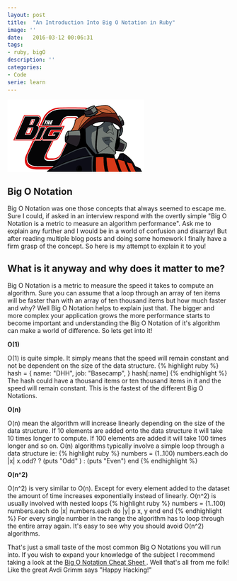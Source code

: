 ```yaml
---
layout: post
title:  "An Introduction Into Big O Notation in Ruby"
image: ''
date:   2016-03-12 00:06:31
tags:
- ruby, bigO
description: ''
categories:
- Code
serie: learn
---
```

<img src="/assets/img/bigo.jpg">


## Big O Notation

Big O Notation was one those concepts that always seemed to escape me. Sure I could, if asked in an interview respond with the overtly simple "Big O Notation is a metric to measure an algorithm performance". Ask me to explain any further and I would be in a world of confusion and disarray! But after reading multiple blog posts and doing some  homework I finally have a firm grasp of the concept. So here is my attempt to explain it to you!

## What is it anyway and why does it matter to me?

Big O Notation is a metric to measure the speed it takes to compute an algorithm. Sure you can assume that a loop through an array of ten items will be faster than with an array of ten thousand items but how much faster and why? Well Big O Notation helps to explain just that. The bigger and more complex your application grows the more performance starts to become important and understanding the Big O Notation of it's algorithm can make a world of difference. So lets get into it!

<strong> O(1) </strong>

O(1) is quite simple. It simply means that the speed will remain constant and not be dependent on the size of the data structure.
{% highlight ruby %}
  hash = { name: "DHH", job: "Basecamp", }
  hash[:name]
{% endhighlight %}
The hash could have a thousand items or ten thousand items in it and the speed will remain constant. This is the fastest of the different Big O Notations.

<strong> O(n) </strong>

O(n) mean the algorithm will increase linearly depending on the size of the data structure. If 10 elements are added onto the data structure it will take 10 times longer to compute. If 100 elements are added it will take 100 times longer and so on. O(n) algorithms typically involve a simple loop through a data structure ie:
{% highlight ruby %}
  numbers = (1..100)
  numbers.each do |x|
    x.odd? ? (puts "Odd" ) : (puts "Even")
  end
{% endhighlight %}


<strong> O(n^2) </strong>

O(n^2) is very similar to O(n). Except for every element added to the dataset the amount of time increases exponentially instead of linearly. O(n^2) is usually involved with nested loops
{% highlight ruby %}
  numbers = (1..100)
  numbers.each do |x|
    numbers.each do |y|
      p x, y
    end
  end
{% endhighlight %}
For every single number in the range the algorithm has to loop through the entire array again. It's easy to see why you should avoid O(n^2) algorithms.

That's just a small taste of the most common Big O Notations you will run into. If you wish to expand your knowledge of the subject I recommend taking a look at the <a href="http://bigocheatsheet.com/">Big O Notation Cheat Sheet </a>. Well that's all from me folk! Like the great Avdi Grimm says "Happy Hacking!"
